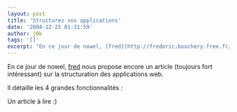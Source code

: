 ```yaml
---
layout: post
title: 'Structurez vos applications'
date: '2004-12-25 01:31:59'
author: j0k
tags: '[]'
excerpt: "En ce jour de nowel, [fred](http://frederic.bouchery.free.fr/?2004/12/24/34-structurez-vos-applications-web) nous propose encore un article (toujours fort intéressant) sur la structuration des applications web.     \nIl détaille les 4 grandes fonctionnalités :"
---
```


En ce jour de nowel, [fred](http://frederic.bouchery.free.fr/?2004/12/24/34-structurez-vos-applications-web) nous propose encore un article (toujours fort intéressant) sur la structuration des applications web.

Il détaille les 4 grandes fonctionnalités :

Un article à lire :)
